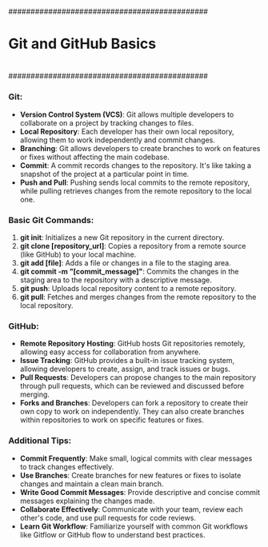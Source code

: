 #############################################
#                                           #
#  Git and GitHub Basics                    #
#                                           #
#############################################

### Git:
- **Version Control System (VCS)**: Git allows multiple developers to collaborate on a project by tracking changes to files.
- **Local Repository**: Each developer has their own local repository, allowing them to work independently and commit changes.
- **Branching**: Git allows developers to create branches to work on features or fixes without affecting the main codebase.
- **Commit**: A commit records changes to the repository. It's like taking a snapshot of the project at a particular point in time.
- **Push and Pull**: Pushing sends local commits to the remote repository, while pulling retrieves changes from the remote repository to the local one.

### Basic Git Commands:
1. **git init**: Initializes a new Git repository in the current directory.
2. **git clone [repository_url]**: Copies a repository from a remote source (like GitHub) to your local machine.
3. **git add [file]**: Adds a file or changes in a file to the staging area.
4. **git commit -m "[commit_message]"**: Commits the changes in the staging area to the repository with a descriptive message.
5. **git push**: Uploads local repository content to a remote repository.
6. **git pull**: Fetches and merges changes from the remote repository to the local repository.

### GitHub:
- **Remote Repository Hosting**: GitHub hosts Git repositories remotely, allowing easy access for collaboration from anywhere.
- **Issue Tracking**: GitHub provides a built-in issue tracking system, allowing developers to create, assign, and track issues or bugs.
- **Pull Requests**: Developers can propose changes to the main repository through pull requests, which can be reviewed and discussed before merging.
- **Forks and Branches**: Developers can fork a repository to create their own copy to work on independently. They can also create branches within repositories to work on specific features or fixes.

### Additional Tips:
- **Commit Frequently**: Make small, logical commits with clear messages to track changes effectively.
- **Use Branches**: Create branches for new features or fixes to isolate changes and maintain a clean main branch.
- **Write Good Commit Messages**: Provide descriptive and concise commit messages explaining the changes made.
- **Collaborate Effectively**: Communicate with your team, review each other's code, and use pull requests for code reviews.
- **Learn Git Workflow**: Familiarize yourself with common Git workflows like Gitflow or GitHub flow to understand best practices.
